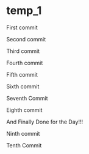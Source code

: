 # temp_1

First commit

Second commit

Third commit

Fourth commit

Fifth commit

Sixth commit

Seventh Commit

Eighth commit

And Finally Done for the Day!!!

Ninth commit

Tenth Commit
